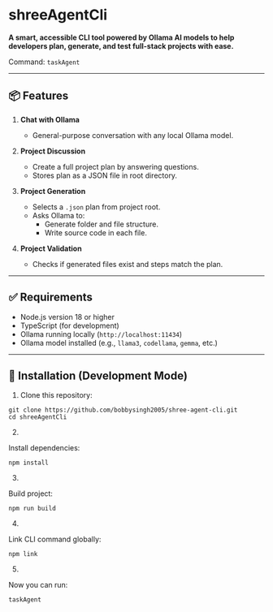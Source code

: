 # shreeAgentCli

**A smart, accessible CLI tool powered by Ollama AI models to help developers plan, generate, and test full-stack projects with ease.**

Command: `taskAgent`

---

## 📦 Features

1. **Chat with Ollama**
   - General-purpose conversation with any local Ollama model.

2. **Project Discussion**
   - Create a full project plan by answering questions.
   - Stores plan as a JSON file in root directory.

3. **Project Generation**
   - Selects a `.json` plan from project root.
   - Asks Ollama to:
     - Generate folder and file structure.
     - Write source code in each file.

4. **Project Validation**
   - Checks if generated files exist and steps match the plan.

---

## ✅ Requirements

- Node.js version 18 or higher
- TypeScript (for development)
- Ollama running locally (`http://localhost:11434`)
- Ollama model installed (e.g., `llama3`, `codellama`, `gemma`, etc.)

---

## 🔧 Installation (Development Mode)

1. Clone this repository:

```
git clone https://github.com/bobbysingh2005/shree-agent-cli.git
cd shreeAgentCli
```
2. 
Install dependencies:
```
npm install
```
3. 
Build project:
```
npm run build
```
4. 
Link CLI command globally:
```
npm link
```
5. 
Now you can run:
```
taskAgent
```
